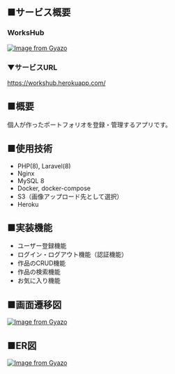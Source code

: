 ## ■サービス概要
### WorksHub
[![Image from Gyazo](https://i.gyazo.com/bae343ca23e4e3413dea4b5b089d61b3.png)](https://gyazo.com/bae343ca23e4e3413dea4b5b089d61b3)
### ▼サービスURL
https://workshub.herokuapp.com/

## ■概要
個人が作ったポートフォリオを登録・管理するアプリです。

## ■使用技術
 - PHP(8), Laravel(8)
 - Nginx
 - MySQL 8
 - Docker, docker-compose
 - S3（画像アップロード先として選択）
 - Heroku

## ■実装機能
 - ユーザー登録機能
 - ログイン・ログアウト機能（認証機能）
 - 作品のCRUD機能
 - 作品の検索機能
 - お気に入り機能

## ■画面遷移図
[![Image from Gyazo](https://i.gyazo.com/3dd0aaece033fbf1094b2523d060d914.png)](https://gyazo.com/3dd0aaece033fbf1094b2523d060d914)

## ■ER図
[![Image from Gyazo](https://i.gyazo.com/fa83fcc24f72acc20eaeb43535dedab7.png)](https://gyazo.com/fa83fcc24f72acc20eaeb43535dedab7)
